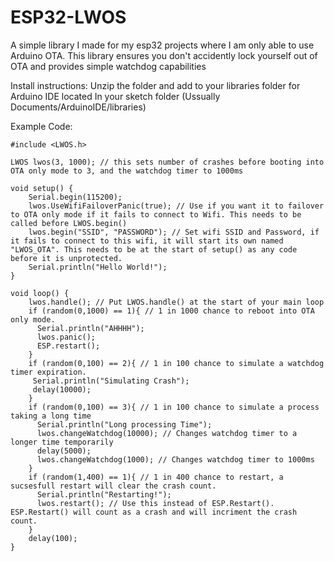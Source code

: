 # ESP32-LWOS
A simple library I made for my esp32 projects where I am only able to use Arduino OTA. This library ensures you don't accidently lock yourself out of OTA and provides simple watchdog capabilities

Install instructions:
Unzip the folder and add to your libraries folder for Arduino IDE located In your sketch folder (Ussually Documents/ArduinoIDE/libraries)

Example Code:
```
#include <LWOS.h>

LWOS lwos(3, 1000); // this sets number of crashes before booting into OTA only mode to 3, and the watchdog timer to 1000ms

void setup() {
    Serial.begin(115200);
    lwos.UseWifiFailoverPanic(true); // Use if you want it to failover to OTA only mode if it fails to connect to Wifi. This needs to be called before LWOS.begin()
    lwos.begin("SSID", "PASSWORD"); // Set wifi SSID and Password, if it fails to connect to this wifi, it will start its own named "LWOS_OTA". This needs to be at the start of setup() as any code before it is unprotected.
    Serial.println("Hello World!");
}

void loop() {
    lwos.handle(); // Put LWOS.handle() at the start of your main loop
    if (random(0,1000) == 1){ // 1 in 1000 chance to reboot into OTA only mode.
      Serial.println("AHHHH");
      lwos.panic();
      ESP.restart();
    }
    if (random(0,100) == 2){ // 1 in 100 chance to simulate a watchdog timer expiration.
     Serial.println("Simulating Crash"); 
     delay(10000);
    }
    if (random(0,100) == 3){ // 1 in 100 chance to simulate a process taking a long time
      Serial.println("Long processing Time");
      lwos.changeWatchdog(10000); // Changes watchdog timer to a longer time temporarily
      delay(5000);
      lwos.changeWatchdog(1000); // Changes watchdog timer to 1000ms
    }
    if (random(1,400) == 1){ // 1 in 400 chance to restart, a sucsesfull restart will clear the crash count.
      Serial.println("Restarting!");
      lwos.restart(); // Use this instead of ESP.Restart(). ESP.Restart() will count as a crash and will incriment the crash count.
    }
    delay(100);
}
```
